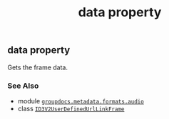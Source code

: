 ﻿---
title: data property
second_title: GroupDocs.Metadata for Python via .NET API References
description: 
type: docs
url: /python-net/groupdocs.metadata.formats.audio/id3v2userdefinedurllinkframe/data/
is_root: false
weight: 110
---

## data property


Gets the frame data.

### See Also
* module [`groupdocs.metadata.formats.audio`](../../)
* class [`ID3V2UserDefinedUrlLinkFrame`](/metadata/python-net/groupdocs.metadata.formats.audio/id3v2userdefinedurllinkframe)
